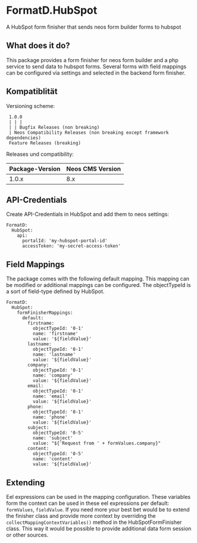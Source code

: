 
# FormatD.HubSpot

A HubSpot form finisher that sends neos form builder forms to hubspot


## What does it do?

This package provides a form finisher for neos form builder and a php service to send data to hubspot forms.
Several forms with field mappings can be configured via settings and selected in the backend form finisher.


## Kompatiblität

Versioning scheme:

     1.0.0 
     | | |
     | | Bugfix Releases (non breaking)
     | Neos Compatibility Releases (non breaking except framework dependencies)
     Feature Releases (breaking)

Releases und compatibility:

| Package-Version | Neos CMS Version  |
|-----------------|-------------------|
| 1.0.x           | 8.x               |


## API-Credentials

Create API-Credentials in HubSpot and add them to neos settings:

```
FormatD:
  HubSpot:
    api:
      portalId: 'my-hubspot-portal-id'
      accessToken: 'my-secret-access-token'
```

## Field Mappings

The package comes with the following default mapping. This mapping can be modified or additional mappings can be configured.
The objectTypeId is a sort of field-type defined by HubSpot.

```
FormatD:
  HubSpot:
    formFinisherMappings:
      default:
        firstname:
          objectTypeId: '0-1'
          name: 'firstname'
          value: '${fieldValue}'
        lastname:
          objectTypeId: '0-1'
          name: 'lastname'
          value: '${fieldValue}'
        company:
          objectTypeId: '0-1'
          name: 'company'
          value: '${fieldValue}'
        email:
          objectTypeId: '0-1'
          name: 'email'
          value: '${fieldValue}'
        phone:
          objectTypeId: '0-1'
          name: 'phone'
          value: '${fieldValue}'
        subject:
          objectTypeId: '0-5'
          name: 'subject'
          value: "${'Request from ' + formValues.company}"
        content:
          objectTypeId: '0-5'
          name: 'content'
          value: '${fieldValue}'
```

## Extending

Eel expressions can be used in the mapping configuration. These variables form the context can be used in these eel expressions per default: `formValues`, `fieldValue`.
If you need more your best bet would be to extend the finisher class and provide more context by overriding the `collectMappingContextVariables()` method in the HubSpotFormFinisher class.
This way it would be possible to provide additional data form session or other sources.
